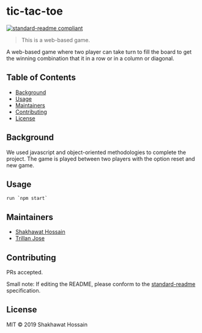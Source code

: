 # tic-tac-toe

[![standard-readme compliant](https://img.shields.io/badge/standard--readme-OK-green.svg?style=flat-square)](https://github.com/RichardLitt/standard-readme)

> This is a web-based game.

A web-based game where two player can take turn to fill the board to get the winning combination that it in a row or in a column or diagonal.

## Table of Contents

- [Background](#background)
- [Usage](#usage)
- [Maintainers](#maintainers)
- [Contributing](#contributing)
- [License](#license)

## Background
We used javascript and object-oriented methodologies to complete the project. The game is played between two players with the option reset and new game.


## Usage

```
run `npm start`
```

## Maintainers

* [Shakhawat Hossain](https://github.com/shshamim63)
* [Trillan Jose](https://github.com/trillianjose)

## Contributing

PRs accepted.

Small note: If editing the README, please conform to the [standard-readme](https://github.com/RichardLitt/standard-readme) specification.

## License

MIT © 2019 Shakhawat Hossain
